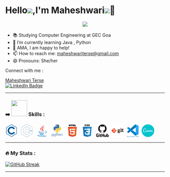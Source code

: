 # Hello<img src="https://raw.githubusercontent.com/MartinHeinz/MartinHeinz/master/wave.gif" width="30px">,I'm Maheshwari<img src="https://c.tenor.com/_eMR2C5_RxwAAAAj/laptop-user-joypixels.gif" width="30px">💫
<div id="header" align="center">
  <img src="https://media4.giphy.com/media/BferOKonYOspm28AiB/200.webp?cid=ecf05e473nw70t4jkyrb5id203zajpbtdr6ax8tmymkua3mz&rid=200.webp&ct=g" width="300"/>
</div>

- 📚 Studying Computer Engineering at GEC Goa
- 🌱 I’m currently learning Java , Python
- 💬 AMA, I am happy to help!
- 📫 How to reach me: maheshwariterse@gmail.com
- 😄 Pronouns: She/her 


Connect with me :
<div class="badge-base LI-profile-badge" data-locale="en_US" data-size="medium" data-theme="dark" data-type="HORIZONTAL" data-vanity="maheshwari-terse" data-version="v1"><a class="badge-base__link LI-simple-link" href="https://in.linkedin.com/in/maheshwari-terse?trk=profile-badge">Maheshwari Terse</a></div>
              
<div id="badges">
  <a href="https://www.linkedin.com/in/maheshwari-terse-98b6b520a?lipi=urn%3Ali%3Apage%3Ad_flagship3_profile_view_base_contact_details%3Bq6wcMb8WQg6mzmTGLge1iw%3D%3D">
    <img src="https://img.shields.io/badge/LinkedIn-blue?style=for-the-badge&logo=linkedin&logoColor=white" alt="LinkedIn Badge"/>
  </a>
</div>

___

### ➡️ <img src="https://raw.githubusercontent.com/JayantGoel001/JayantGoel001/master/GIF/github.gif" width="50" height="50"/> Skills :
<div>
  <img src="https://github.com/devicons/devicon/blob/master/icons/c/c-line.svg" title="C" alt="C" width="40" height="40"/>&nbsp;
  <img src="https://github.com/devicons/devicon/blob/master/icons/cplusplus/cplusplus-line.svg" title="C++" alt="C++" width="40" height="40"/>&nbsp;
  <img src="https://github.com/devicons/devicon/blob/master/icons/java/java-original.svg" title="Java" alt="Java" width="40" height="40"/>&nbsp;
  <img src="https://github.com/devicons/devicon/blob/master/icons/python/python-original-wordmark.svg" title="Python" alt="Python" width="40" height="40"/>&nbsp;
  <img src="https://github.com/devicons/devicon/blob/master/icons/html5/html5-original-wordmark.svg" title="html5" alt="html5" width="40" height="40"/>&nbsp;
  <img src="https://github.com/devicons/devicon/blob/master/icons/css3/css3-original-wordmark.svg" title="css3" alt="css3" width="40" height="40"/>&nbsp;
  <img src="https://github.com/devicons/devicon/blob/master/icons/github/github-original-wordmark.svg" title="Github" alt="Github" width="40" height="40"/>&nbsp;
  <img src="https://github.com/devicons/devicon/blob/master/icons/git/git-original-wordmark.svg" title="git" alt="git" width="40" height="40"/>&nbsp;
  <img src="https://github.com/devicons/devicon/blob/master/icons/vscode/vscode-original-wordmark.svg" title="vscode" alt="vscode" width="40" height="40"/>&nbsp;
  <img src="https://github.com/devicons/devicon/blob/master/icons/canva/canva-original.svg" title="Canva" alt="Canva" width="40" height="40"/>&nbsp;
  
</div>

___
<!--
### ➡️<img src="https://camo.githubusercontent.com/0ff0f97964579010ea942ea6de5a45402aaf59a705cb51d0a0d547334118ddd9/68747470733a2f2f696d6775722e636f6d2f6f376e635a46702e6a7067" width="40" height="40"/>&nbsp; Achievements :
#### Harvard WECode WEAmplify Scholar
<div>
  <img src="https://images.squarespace-cdn.com/content/v1/614105a6a5c38b4a59e335e8/2dc09af4-cc5d-466c-9ac0-4f5b1bdb4bd4/Logo+3+Only.png?format=750w" title="Harvard WECode" alt="Harvard WECode" width="40" height="40"/>&nbsp;
 
 #### Carolyn Leighton Scholar WITI

  <img src="https://www.witi.com/BD-themes/witi2014/images/witi-logo.png" title="WITI" alt="WITI" width="40" height="40"/>&nbsp;
  
  </div>

___
-->

### :fire: My Stats :
[![GitHub Streak](http://github-readme-streak-stats.herokuapp.com?user=maheshwari0310&theme=dark&background=000000)](https://git.io/streak-stats)
<!--
[![Top Langs](https://github-readme-stats.vercel.app/api/top-langs/?username=maheshwari0310)](https://github.com/maheshwari0310/github-readme-stats)-->
___

<img src="https://komarev.com/ghpvc/?username=maheshwari0310&style=flat-square&color=blue" alt=""/>
